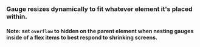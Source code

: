 ### Gauge resizes dynamically to fit whatever element it's placed within.

#### Note: set `overflow` to hidden on the parent element when nesting gauges inside of a flex items to best respond to shrinking screens.
